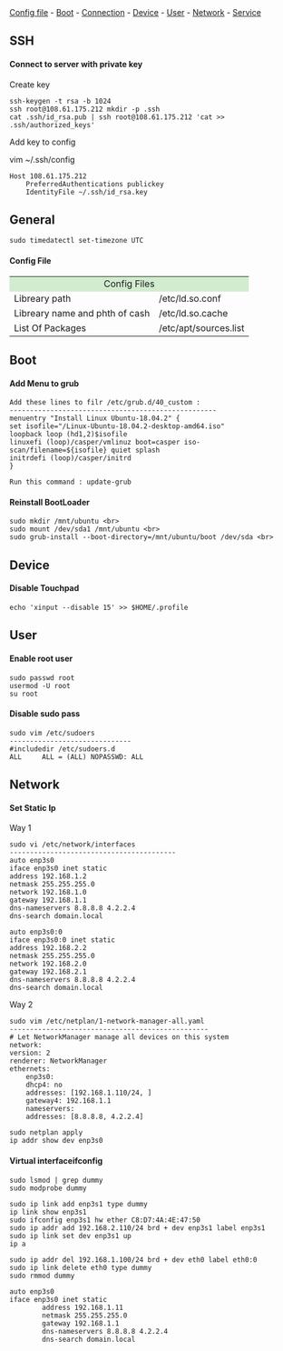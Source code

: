 <div class="md3">
<a href="#config-file">Config file</a> - 
<a href="#boot">Boot</a> - 
<a href="#connection">Connection</a> -
<a href="#device">Device</a> -
<a href="#user">User</a> - 
<a href="#network">Network</a> - 
<a href="#service">Service</a>
</div>

<!----------------------------------------------------------------------------------[SSH]-->
<div class="md5"></div>

## SSH

#### <span class="red">Connect to server with private key</span>

<span class="blue">Create key</span>

	ssh-keygen -t rsa -b 1024
	ssh root@108.61.175.212 mkdir -p .ssh
	cat .ssh/id_rsa.pub | ssh root@108.61.175.212 'cat >> .ssh/authorized_keys'

<span class="blue">Add key to config</span>

vim ~/.ssh/config
	
    Host 108.61.175.212
        PreferredAuthentications publickey
        IdentityFile ~/.ssh/id_rsa.key



<!-----------------------------------------------------------General----------------------------------------------------------->
<div class="md1"></div>

## General

	sudo timedatectl set-timezone UTC


<!-----------------------------------------------------------Config File-->
#### <span class="red">Config File</span>

<table><tbody>
<tr><td colspan="2" align="center" bgcolor="D1ECCF">Config Files</td></tr>
<tr><td rowspan="1">Libreary path</td><td>/etc/ld.so.conf</td></tr>
<tr><td rowspan="1">Libreary name and phth of cash</td><td>/etc/ld.so.cache</td></tr>
<tr><td rowspan="1">List Of Packages</td><td>/etc/apt/sources.list</td></tr>
</tbody></table>


<!-----------------------------------------------------------SSH-->




<!-----------------------------------------------------------Boot----------------------------------------------------------->
<div class="md1"></div>

## Boot

<!---------------------------------------Add Menu to grub-->
#### <span class="red">Add Menu to grub</span>
	Add these lines to filr /etc/grub.d/40_custom :
	---------------------------------------------------
	menuentry "Install Linux Ubuntu-18.04.2" {
	set isofile="/Linux-Ubuntu-18.04.2-desktop-amd64.iso"
	loopback loop (hd1,2)$isofile
	linuxefi (loop)/casper/vmlinuz boot=casper iso-scan/filename=${isofile} quiet splash
	initrdefi (loop)/casper/initrd
	}

	Run this command : update-grub

<!---------------------------------------Reinstall BootLoader-->
#### <span class="red">Reinstall BootLoader</span>	
	sudo mkdir /mnt/ubuntu <br>
	sudo mount /dev/sda1 /mnt/ubuntu <br>
	sudo grub-install --boot-directory=/mnt/ubuntu/boot /dev/sda <br>








<!-----------------------------------------------------------Device----------------------------------------------------------->
<div class="md1"></div>

## Device

<!---------------------------------------Disable Touchpad-->
#### <span class="red">Disable Touchpad</span>
	echo 'xinput --disable 15' >> $HOME/.profile




<!-----------------------------------------------------------User----------------------------------------------------------->
<div class="md1"></div>

## User

<!---------------------------------------Enable root user-->
#### <span class="red">Enable root user</span>
    sudo passwd root
    usermod -U root
    su root

<!---------------------------------------Disable sudo pass-->
#### <span class="red">Disable sudo pass</span>
	
	sudo vim /etc/sudoers
	------------------------------
	#includedir /etc/sudoers.d
	ALL     ALL = (ALL) NOPASSWD: ALL



<!-----------------------------------------------------------Network----------------------------------------------------------->
<div class="md1"></div>

## Network

<!---------------------------------------Set Static Ip-->
#### <span class="red">Set Static Ip</span>

<span class="blue">Way 1</span>

	sudo vi /etc/network/interfaces
	-----------------------------------------
	auto enp3s0
	iface enp3s0 inet static
	address 192.168.1.2
	netmask 255.255.255.0
	network 192.168.1.0
	gateway 192.168.1.1
	dns-nameservers 8.8.8.8 4.2.2.4
	dns-search domain.local

	auto enp3s0:0
	iface enp3s0:0 inet static
	address 192.168.2.2
	netmask 255.255.255.0
	network 192.168.2.0
	gateway 192.168.2.1
	dns-nameservers 8.8.8.8 4.2.2.4
	dns-search domain.local


<span class="blue">Way 2</span>

	sudo vim /etc/netplan/1-network-manager-all.yaml
	-------------------------------------------------
	# Let NetworkManager manage all devices on this system
	network:
	version: 2
	renderer: NetworkManager
	ethernets:
		enp3s0:
		dhcp4: no
		addresses: [192.168.1.110/24, ]
		gateway4: 192.168.1.1
		nameservers:
		addresses: [8.8.8.8, 4.2.2.4]

	sudo netplan apply
	ip addr show dev enp3s0

<!---------------------------------------Virtual interface-->
#### <span class="red">Virtual interface</span>ifconfig
	sudo lsmod | grep dummy
	sudo modprobe dummy

	sudo ip link add enp3s1 type dummy
	ip link show enp3s1
	sudo ifconfig enp3s1 hw ether C8:D7:4A:4E:47:50
	sudo ip addr add 192.168.2.110/24 brd + dev enp3s1 label enp3s1
	sudo ip link set dev enp3s1 up
	ip a

	sudo ip addr del 192.168.1.100/24 brd + dev eth0 label eth0:0
	sudo ip link delete eth0 type dummy
	sudo rmmod dummy

	auto enp3s0
	iface enp3s0 inet static
			address 192.168.1.11
			netmask 255.255.255.0
			gateway 192.168.1.1
			dns-nameservers 8.8.8.8 4.2.2.4
			dns-search domain.local


